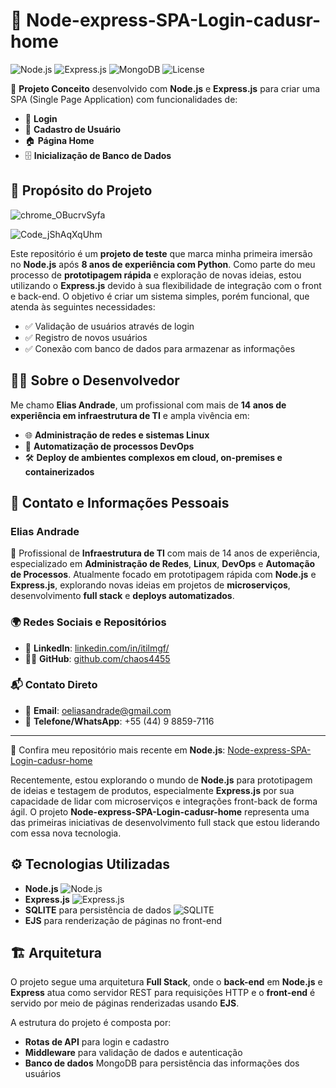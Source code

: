 # 🌟 Node-express-SPA-Login-cadusr-home

![Node.js](https://img.shields.io/badge/Node.js-v18.16.0-green?style=flat&logo=node.js) ![Express.js](https://img.shields.io/badge/Express.js-v4.18.1-lightgrey?style=flat&logo=express) ![MongoDB](https://img.shields.io/badge/MongoDB-v6.0-brightgreen?style=flat&logo=mongodb) ![License](https://img.shields.io/badge/license-MIT-blue.svg) 

🔧 **Projeto Conceito** desenvolvido com **Node.js** e **Express.js** para criar uma SPA (Single Page Application) com funcionalidades de:
- 🔑 **Login**
- 📝 **Cadastro de Usuário**
- 🏠 **Página Home**
- 🗄️ **Inicialização de Banco de Dados**

## 🎯 Propósito do Projeto

![chrome_OBucrvSyfa](https://github.com/user-attachments/assets/d4fc1877-29b9-4238-8240-e34746e63792)

![Code_jShAqXqUhm](https://github.com/user-attachments/assets/d3911d01-b542-4b3f-82a0-6d44678c9fbd)

Este repositório é um **projeto de teste** que marca minha primeira imersão no **Node.js** após **8 anos de experiência com Python**. Como parte do meu processo de **prototipagem rápida** e exploração de novas ideias, estou utilizando o **Express.js** devido à sua flexibilidade de integração com o front e back-end. O objetivo é criar um sistema simples, porém funcional, que atenda às seguintes necessidades:
- ✅ Validação de usuários através de login
- ✅ Registro de novos usuários
- ✅ Conexão com banco de dados para armazenar as informações

## 🧑‍💻 Sobre o Desenvolvedor

Me chamo **Elias Andrade**, um profissional com mais de **14 anos de experiência em infraestrutura de TI** e ampla vivência em:
- 🌐 **Administração de redes e sistemas Linux**
- 🚀 **Automatização de processos DevOps**
- 🛠️ **Deploy de ambientes complexos em cloud, on-premises e containerizados**

## 📇 Contato e Informações Pessoais

### Elias Andrade

🔧 Profissional de **Infraestrutura de TI** com mais de 14 anos de experiência, especializado em **Administração de Redes**, **Linux**, **DevOps** e **Automação de Processos**. Atualmente focado em prototipagem rápida com **Node.js** e **Express.js**, explorando novas ideias em projetos de **microserviços**, desenvolvimento **full stack** e **deploys automatizados**. 

### 🌍 Redes Sociais e Repositórios
- 💼 **LinkedIn**: [linkedin.com/in/itilmgf/](https://www.linkedin.com/in/itilmgf/)
- 🧑‍💻 **GitHub**: [github.com/chaos4455](https://github.com/chaos4455)

### 📬 Contato Direto
- 📧 **Email**: [oeliasandrade@gmail.com](mailto:oeliasandrade@gmail.com)
- 📱 **Telefone/WhatsApp**: +55 (44) 9 8859-7116

---

📂 Confira meu repositório mais recente em **Node.js**: [Node-express-SPA-Login-cadusr-home](https://github.com/chaos4455/Node-express-SPA-Login-cadusr-home)


Recentemente, estou explorando o mundo de **Node.js** para prototipagem de ideias e testagem de produtos, especialmente **Express.js** por sua capacidade de lidar com microserviços e integrações front-back de forma ágil. O projeto **Node-express-SPA-Login-cadusr-home** representa uma das primeiras iniciativas de desenvolvimento full stack que estou liderando com essa nova tecnologia.

## ⚙️ Tecnologias Utilizadas

- **Node.js** ![Node.js](https://img.shields.io/badge/-Node.js-333333?style=flat&logo=node.js)
- **Express.js** ![Express.js](https://img.shields.io/badge/-Express.js-333333?style=flat&logo=express)
- **SQLITE** para persistência de dados ![SQLITE](https://img.shields.io/badge/-SQLITE-333333?style=flat&logo=SQLITE)
- **EJS** para renderização de páginas no front-end

## 🏗️ Arquitetura

O projeto segue uma arquitetura **Full Stack**, onde o **back-end** em **Node.js** e **Express** atua como servidor REST para requisições HTTP e o **front-end** é servido por meio de páginas renderizadas usando **EJS**.

A estrutura do projeto é composta por:
- **Rotas de API** para login e cadastro
- **Middleware** para validação de dados e autenticação
- **Banco de dados** MongoDB para persistência das informações dos usuários

